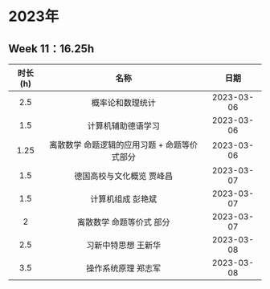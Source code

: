 
# 2023年

## Week 11：16.25h

| 时长(h) |                     名称                     |    日期    |
|:-------:|:--------------------------------------------:|:----------:|
|   2.5   |               概率论和数理统计               | 2023-03-06 |
|   1.5   |              计算机辅助德语学习              | 2023-03-06 |
|  1.25   | 离散数学 命题逻辑的应用习题 + 命题等价式部分 | 2023-03-06 |
|   1.5   |          德国高校与文化概览 贾峰昌           | 2023-03-07 |
|   1.5   |              计算机组成 彭艳斌               | 2023-03-07 |
|    2    |           离散数学 命题等价式 部分           | 2023-03-07 |
|   2.5   |             习新中特思想 王新华              | 2023-03-08 |
|   3.5   |             操作系统原理 郑志军              |      2023-03-08      |


